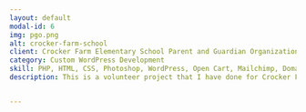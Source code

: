 ```yaml
---
layout: default
modal-id: 6
img: pgo.png
alt: crocker-farm-school
client: Crocker Farm Elementary School Parent and Guardian Organization
category: Custom WordPress Development
skill: PHP, HTML, CSS, Photoshop, WordPress, Open Cart, Mailchimp, Domain Registration, Web Hosting, Theme Customization, Social Media Integration, E-Newsletter Design and Setup, E-Commerce 
description: This is a volunteer project that I have done for Crocker Farm Elementary School Parent and Guardian Organization (PGO). The PGO chair told me that they needed a website that was easy to use and maintain. They hoped that the contents on their website and the posts on their Facebook can be synced automatically. No matter where they post the information, both Facebook and the website will be updated. They also use Mailchimp to send out e-newsletter to parents and families. They would like the new posts on the website can be automatically sent  to the parents and families regularly. Sometimes they will have fundraise events. They hope that they can sell items online. They wish this website is multilingual. <br><br> Based on their specifications,  I built two websites from ground up, the PGO blogger with WordPress and the PGO online store with Open Cart (the online store was currently discontinued). Following are the tasks that I have performed. <ul> <li>Worked through the full project lifecycle, including ideation, architecture, design, development, testing, release, and operation support</li><li>Researched available web host and domain registration options and made recommendations to PGO for affordable packages. Completed domain registration and set up web hosting.</li><li>Installed and configured WordPress for PGO blog. Created graphics and customized theme, found plugins that can be useful according to the requirements, installed and configured several plugins to deliver useful features</li> <li>Design and set up enewsletter in Mailchimp. Configured and integrated MailChimp with the PGO blog website to send out e-newsletter regularly</li><li>Installed and configured Open Cart for PGO online store. Created graphics and customized template, set up products in the store, configure payment methods</li> <li>Wrote detailed instructions and provided technical training to others so that they know how to update and maintain the website on their own. </li></ul><br> <button name="button2" onclick="window.open('http://pgocrockerfarm.com/')"> View Site</button>


---
```


